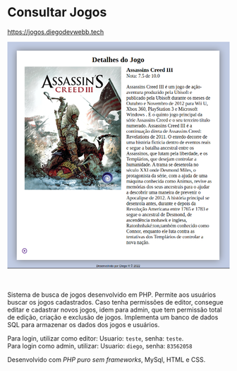 # Consultar Jogos

https://jogos.diegodevwebb.tech

<img src="app/assets/media/assassins.png">

<br><br>
Sistema de busca de jogos desenvolvido em
PHP. Permite aos usuários buscar os jogos
cadastrados. Caso tenha permissões de editor,
consegue editar e cadastrar novos jogos, idem
para admin, que tem permissão total de edição,
criação e exclusão de jogos.
Implementa um banco de dados SQL para
armazenar os dados dos jogos e usuários.

Para login, utilizar como editor:
Usuario: `teste`, senha:  `teste`.<br>
Para login como admin, utilizar:
Usuario: `diego`, senha: `83562058`

Desenvolvido com *PHP puro sem frameworks*, MySql, HTML e CSS.


